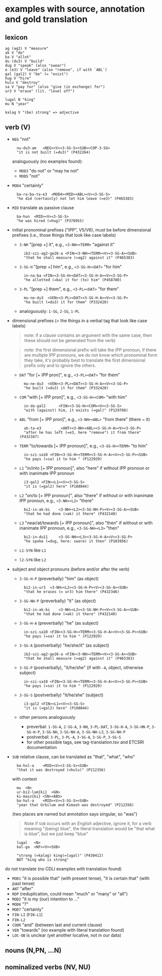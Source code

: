 
# examples with source, annotation and gold translation

## lexicon

	ag (ag2) V "measure"
	ak V "do"
	ba V "allot"
	du (du3) V "build"
	dug V "speak" (also "swear")
	e (e3) V "leave" (also "remove", if with `ABL`)
	gal (gal2) V "be" (= "exist")
	hug V "hire"
	hulu V "destroy"
	sa V "pay for" (also "give (in exchange) for")
	ur3 V "erase" (lit. "level off")

	lugal N "king"
	mu N "year"

	kalag V "(be) strong" => adjective

## verb (V)

- `NEG` "not"

		nu-du3-am	<NEG><V><3-SG-S><SUB><COP-3-SG>
		"it is not built (=du3)" (P432264)

	analoguously (no examples found):
	- `MOD3` "do not" or "may he not"
	- `MOD5` "not"

- `MOD4` "certainly"

		ba-ra-ba-ta-e3	<MOD4><MID><ABL><V><3-SG-S>
		"he did (certainly) not let him leave (=e3)" (P465383)

- `MID` translate as passive clause

		ba-hun  <MID><V><3-SG-S> 
		"he was hired (=hug)" (P370955)

- initial pronominal prefixes ("IPP", V5/V6), must be before dimensional prefixes (i.e., those things that look like case labels)
	
	- `3-NH` "[prep +] it", e.g., `<3-NH><TERM>` "against it"

			ib2-szi-ag2-ge26-a <FIN><3-NH><TERM><V><3-SG-A><SUB>
			"that he shall measure (=ag2) against it" (P465383)

	- `3-SG-H` "[prep +] him", e.g., `<3-SG-H><DAT>` "for him"

			in-na-ba <FIN><3-SG-H><DAT><3-SG-H-A><V><3-SG-P> 
			"he allotted (=ba) it for (to) him" (P458780)

	- `3-PL` "[prep +] them", e.g., `<3-PL><DAT>` "for them"

			mu-ne-du3  <VEN><3-PL><DAT><3-SG-H-A><V><3-SG-P>
			"he built (=du3) it for them" (P332420)

	- analoguously: `1-SG`, `2-SG`, `1-PL`

- dimensional prefixes (= the things in a verbal tag that look like case labels)

	> note: if a clause contains an argument with the same case, then these should not be generated from the verb)

	> note: the first dimensional prefix will take the IPP pronoun, if there are multiple IPP pronouns, we do not know which pronominal form they take, it's probably best to translate the first dimensional prefix only and to ignore the others.

	- `DAT` "for [+ IPP pron]", e.g., `<3-PL><DAT>` "for them"

			mu-ne-du3  <VEN><3-PL><DAT><3-SG-H-A><V><3-SG-P>
			"he built (=du3) it for them" (P332420)

	- `COM` "with [+ IPP pron]", e.g., `<3-SG-H><COM>` "with him"

			in-da-gal2      <FIN><3-SG-H><COM><V><3-SG-S>
			"with (against) him, it exists (=gal)" (P129708)

	- `ABL` "from [+ IPP pron]", e.g., `<3-NH><ABL>` "from there" (there ~ it)

			ub-ta-e3        _<ANT><3-NH><ABL><3-SG-H-A><V><3-SG-P>
			"after he has left (=e3, here "remove") it from there" (P432347)

	- `TERM` "to/towards [+ IPP pronoun]", e.g., `<3-SG-H><TERM>` "to him"
		
			in-szi-sa10 <FIN><3-SG-H><TERM><3-SG-H-A><V><3-SG-P><SUB>
			"he pays (=sa) it to him " (P122929)

	- `L1` "in/into [+ IPP pronoun]", also "here" if without IPP pronoun or with inanimate IPP pronoun
	
			i3-gal2 <FIN><L1><V><3-SG-S>
			"it is (=gal2) here" (P108044)

	- `L2` "on/to [+ IPP pronoun]", also "there" if without or with inanimate IPP pronoun, e.g., `<3-NH><L2>` "there"

			bi2-in-ak-bi	<3-NH><L2><3-SG-NH-P><V><3-SG-A><SUB>
			"that he had done (=ak) it there" (P432140)

	- `L3` "near/at/towards [+ IPP pronoun]", also "then" if without or with inanimate IPP pronoun, e.g., `<3-SG-NH><L3>` "then"

			bi2-in-du11     <3-SG-NH><L3><3-SG-H-A><V><3-SG-P> 
			"he spoke (=dug, here: swore) it then" (P103956)

	- `L1-SYN` like `L1`
	- `l2-SYN` like `L2`

- subject and object pronouns (before and/or after the verb)

	- `3-SG-H-P` (preverbally) "him" (as object)

			bi2-in-ur3  <3-NH><L2><3-SG-H-P><V><3-SG-A><SUB>
			"that he erases (= ur3) him there" (P432346)

	- `3-SG-NH-P` (preverbally) "it" (as object)
		
			bi2-in-ak-bi	<3-NH><L2><3-SG-NH-P><V><3-SG-A><SUB>
			"that he had done (=ak) it there" (P432140)

	- `3-SG-H-A` (preverbally) "he" (as subject)
		
			in-szi-sa10 <FIN><3-SG-H><TERM><3-SG-H-A><V><3-SG-P><SUB>
			"he pays (=sa) it to him " (P122929)
	
	- `3-SG-A` (postverbally) "he/she/it" (as subject)

			ib2-szi-ag2-ge26-a <FIN><3-NH><TERM><V><3-SG-A><SUB>
			"that he shall measure (=ag2) against it" (P465383)

	- `3-SG-P` (postverbally), "it/he/she" (if with `-A`, object, otherwise subject)

			in-szi-sa10 <FIN><3-SG-H><TERM><3-SG-H-A><V><3-SG-P><SUB>
			"he pays (=sa) it to him " (P122929)

	- `3-SG-S` (postverbally) "it/he/she" (subject)

			i3-gal2 <FIN><L1><V><3-SG-S>
			"it is (=gal2) here" (P108044)


	- other persons analoguously 

		-	 preverbal: `1-SG-A`, `2-SG-A`, `3-NH`, `3-PL-DAT`, `3-SG-H-A`, `3-SG-HN-P`, `3-SG-H-P`, `3-SG-NH`, `3-SG-NH-A`, `3-SG-NH-L3`, `3-SG-NH-P`
		- postverbal: `3-PL`, `3-PL-A`, `3-SG-A`, `3-SG-P`, `3-SG-S`
		- for other possible tags, see tag-translation.tsv and ETCSRI documentation

- `SUB` relative clause, can be translated as "that", "what", "who"


		ba-hul-a	<MID><V><3-SG-S><SUB>
		"that it was destroyed (=hulu)" (P212356)

	with context

		mu	<N>
		ur-bi2-lum{ki}	<GN>
		ki-masz{ki}	<SN><ABS>
		ba-hul-a	<MID><V><3-SG-S><SUB>
		"year that Urbilum and Kimash was destroyed" (P212356)

	(two places are named but annotation says singular, so "was")

	> Note if `SUB` occurs with an *English* adjective, ignore it, for a verb meaning "(being) blue", the literal translation would be "that what is blue", but we just keep "blue"

		lugal	<N>
		kal-ga	<NF><V><SUB>

		"strong (=kalag) king(=lugal)" (P430412)
		NOT "king who is strong"


do not translate (no CDLI examples with translation found)
- `MOD1` "it is possible that" (with present tense), "it is certain that" (with past tense)
- `ANT` "after"
- `RDP` (reduplication, could mean "much" or "many" or "all")
- `MOD2` "it is my (our) intention to ..."
- `MOD6` "?"
- `MOD7` "certainly"
- `FIN-LI` (`FIN-L1`)
- `FIN-L2`
- `COOR` "and" (between last and current clause)
- `VEN` "towards" (no example with literal translation found)
- `LOC-OB` is unclear (yet another locative, not in our data)

## nouns (N,PN, ...N)

## nominalized verbs (NV, NU)
